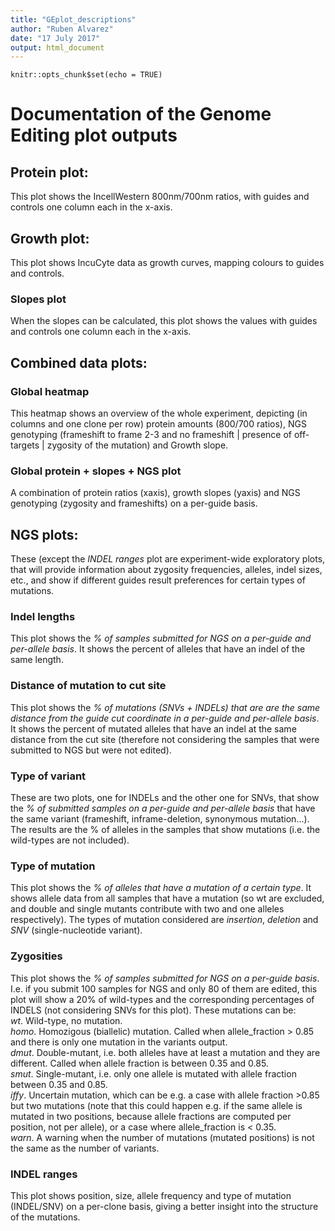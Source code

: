 ```yaml
---
title: "GEplot_descriptions"
author: "Ruben Alvarez"
date: "17 July 2017"
output: html_document
---
```


```{r setup, include=FALSE}
knitr::opts_chunk$set(echo = TRUE)
```

# Documentation of the Genome Editing plot outputs  

## Protein plot:  
This plot shows the IncellWestern 800nm/700nm ratios, with guides and controls one column each in the x-axis. 

## Growth plot:  
This plot shows IncuCyte data as growth curves, mapping colours to guides and controls.  

### Slopes plot  
When the slopes can be calculated, this plot shows the values with guides and controls one column each in the x-axis. 

## Combined data plots:  

### Global heatmap
This heatmap shows an overview of the whole experiment, depicting (in columns and one clone per row) protein amounts (800/700 ratios), NGS genotyping (frameshift to frame 2-3 and no frameshift | presence of off-targets | zygosity of the mutation) and Growth slope.  

### Global protein + slopes + NGS plot  
A combination of protein ratios (xaxis), growth slopes (yaxis) and NGS genotyping (zygosity and frameshifts) on a per-guide basis.  

## NGS plots:
These (except the *INDEL ranges* plot are experiment-wide exploratory plots, that will provide information about zygosity frequencies, alleles, indel sizes, etc., and show if different guides result preferences for certain types of mutations.  

### Indel lengths  
This plot shows the *% of samples submitted for NGS on a per-guide and per-allele basis*. It shows the percent of alleles that have an indel of the same length.

### Distance of mutation to cut site
This plot shows the *% of mutations (SNVs + INDELs) that are are the same distance from the guide cut coordinate in a per-guide and per-allele basis*. It shows the percent of mutated alleles that have an indel at the same distance from the cut site (therefore not considering the samples that were submitted to NGS but were not edited).  

### Type of variant  
These are two plots, one for INDELs and the other one for SNVs, that show the *% of submitted samples on a per-guide and per-allele basis* that have the same variant (frameshift, inframe-deletion, synonymous mutation...). The results are the % of alleles in the samples that show mutations (i.e. the wild-types are not included).

### Type of mutation  
This plot shows the *% of alleles that have a mutation of a certain type*. It shows allele data from all samples that have a mutation (so wt are excluded, and double and single mutants contribute with two and one alleles respectively). The types of mutation considered are *insertion*, *deletion* and *SNV* (single-nucleotide variant).  

### Zygosities  
This plot shows the *% of samples submitted for NGS on a per-guide basis*. I.e. if you submit 100 samples for NGS and only 80 of them are edited, this plot will show a 20% of wild-types and the corresponding percentages of INDELS (not considering SNVs for this plot). These mutations can be:  
*wt*. Wild-type, no mutation.  
*homo*. Homozigous (biallelic) mutation. Called when allele_fraction > 0.85 and there is only one mutation in the variants output.  
*dmut*. Double-mutant, i.e. both alleles have at least a mutation and they are different. Called when allele fraction is between 0.35 and 0.85.  
*smut*. Single-mutant, i.e. only one allele is mutated with allele fraction between 0.35 and 0.85.  
*iffy*. Uncertain mutation, which can be e.g. a case with allele fraction >0.85 but two mutations (note that this could happen e.g. if the same allele is mutated in two positions, because allele fractions are computed per position, not per allele), or a case where allele_fraction is < 0.35.  
*warn*. A warning when the number of mutations (mutated positions) is not the same as the number of variants.  

### INDEL ranges
This plot shows position, size, allele frequency and type of mutation (INDEL/SNV) on a per-clone basis, giving a better insight into the structure of the mutations.